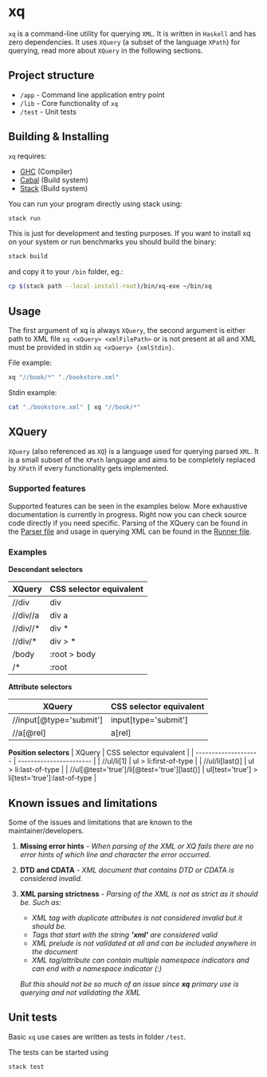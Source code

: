 # xq

`xq` is a command-line utility for querying `XML`. It is written in `Haskell` and has zero dependencies. It uses `XQuery` (a subset of the language `XPath`) for querying, read more about `XQuery` in the following sections.

## Project structure

- `/app` - Command line application entry point
- `/lib` - Core functionality of `xq`
- `/test` - Unit tests

## Building & Installing

`xq` requires:

- [GHC](https://www.haskell.org/ghc/) (Compiler)
- [Cabal](https://www.haskell.org/cabal/) (Build system)
- [Stack](https://docs.haskellstack.org/en/stable/#__tabbed_1_1) (Build system)

You can run your program directly using stack using:

```sh
stack run
```

This is just for development and testing purposes. If you want to install xq on your system or run benchmarks you should build the binary:

```sh
stack build
```

and copy it to your `/bin` folder, eg.:

```sh
cp $(stack path --local-install-root)/bin/xq-exe ~/bin/xq
```

## Usage

The first argument of xq is always `XQuery`, the second argument is either path to XML file `xq <xQuery> <xmlFilePath>` or is not present at all and XML must be provided in stdin `xq <xQuery> {xmlStdin}`.

File example:

```sh
xq "//book/*" "./bookstore.xml"
```

Stdin example:

```sh
cat "./bookstore.xml" | xq "//book/*"
```

## XQuery

`XQuery` (also referenced as `XQ`) is a language used for querying parsed `XML`. It is a small subset of the `XPath` language and aims to be completely replaced by `XPath` if every functionality gets implemented.

### Supported features

Supported features can be seen in the examples below. More exhaustive documentation is currently in progress. Right now you can check source code directly if you need specific. Parsing of the XQuery can be found in the [Parser file](Lib/XqParser.hs) and usage in querying XML can be found in the [Runner file](Lib/XqRunner.hs).

### Examples

**Descendant selectors**

| XQuery    | CSS selector equivalent |
| --------- | ----------------------- |
| //div     | div                     |
| //div//a  | div a                   |
| //div//\* | div \*                  |
| //div/\*  | div > \*                |
| /body     | :root > body            |
| /\*       | :root                   |

**Attribute selectors**

| XQuery                  | CSS selector equivalent |
| ----------------------- | ----------------------- |
| //input[@type='submit'] | input[type='submit']    |
| //a[@rel]               | a[rel]                  |

**Position selectors**
| XQuery | CSS selector equivalent |
| -------------------- | ----------------------- |
| //ul/li[1] | ul > li:first-of-type |
| //ul/li[last()] | ul > li:last-of-type |
| //ul[@test='true']/li[@test='true'][last()] | ul[test='true'] > li[test='true']:last-of-type |

## Known issues and limitations

Some of the issues and limitations that are known to the maintainer/developers.

1. **Missing error hints** - _When parsing of the XML or XQ fails there are no error hints of which line and character the error occurred._
2. **DTD and CDATA** - _XML document that contains DTD or CDATA is considered invalid._
3. **XML parsing strictness** -
   _Parsing of the XML is not as strict as it should be. Such as:_

   - _XML tag with duplicate attributes is not considered invalid but it should be._
   - _Tags that start with the string **'xml'** are considered valid_
   - _XML prelude is not validated at all and can be included anywhere in the document_
   - _XML tag/attribute can contain multiple namespace indicators and can end with a namespace indicator (:)_

   _But this should not be so much of an issue since **xq** primary use is querying and not validating the XML_

## Unit tests

Basic `xq` use cases are written as tests in folder `/test`.

The tests can be started using

```sh
stack test
```
